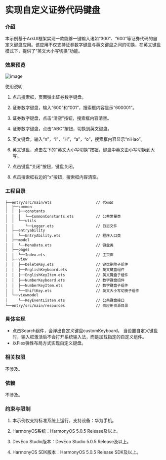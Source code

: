 # 实现自定义证券代码键盘

### 介绍

本示例基于ArkUI框架实现一款能够一键输入诸如“300”、“600”等证券代码的自定义键盘应用。该应用不仅支持证券数字键盘与英文键盘之间的切换，在英文键盘模式下，提供了“英文大小写切换”功能。

### 效果预览

![image](screenshots/device/keyboard.gif)

使用说明

1. 点击搜索框，页面弹出证券数字键盘。

2. 证券数字键盘，输入“600”和“001”，搜索框内容显示“600001”。

3. 证券数字键盘，点击“清空”按钮，搜索框内容清空。

4. 证券数字键盘，点击“ABC”按钮，切换到英文键盘。

5. 英文键盘，输入“n”，“i”，“H”，“a”，“o”，搜索框内容显示“niHao”。

6. 英文键盘，点击左下的“英文大小写切换”按钮，键盘中英文由小写切换到大写。

7. 点击键盘“关闭”按钮，键盘关闭。

8. 点击搜索框右边的“x”按钮，搜索框内容清空。

### 工程目录

```
├──entry/src/main/ets	                 // 代码区
│  ├──common
│  │  ├──constants
│  │  │  └──CommonConstants.ets          // 公共常量类
│  │  └──utils
│  │     └──Logger.ets	                 // 日志文件
│  ├──entryability
│  │  └──EntryAbility.ets                // 程序入口类
│  ├──model
│  │  └──MenuData.ets                    // 键盘类
│  ├──pages
│  │  └──Index.ets                       // 主页面
│  ├──view
│  │  ├──DeleteKey.ets                   // 键盘删除子组件
│  │  ├──EnglishKeyboard.ets             // 英文键盘组件
│  │  ├──EnglishKeyItem.ets              // 英文键盘子组件
│  │  ├──NumberKeyboard.ets              // 数字键盘组件
│  │  ├──NumberKeyItem.ets               // 数字键盘子组件
│  │  └──ShiftKey.ets                    // 英文大小写切换子组件
│  └──viewmodel
│     └──KeyEventListen.ets              // 公共键盘接口
└──entry/src/main/resources              // 资应用资源目录
```

### 具体实现 

- 点击Search组件，会弹出自定义键盘customKeyboard。 当设置自定义键盘时，输入框激活后不会打开系统输入法，而是加载指定的自定义组件。
- 以Flex弹性布局方式实现自定义键盘。

### 相关权限

不涉及。

### 依赖

不涉及。

### 约束与限制

1. 本示例仅支持标准系统上运行，支持设备：华为手机。

2. HarmonyOS系统：HarmonyOS 5.0.5 Release及以上。

3. DevEco Studio版本：DevEco Studio 5.0.5 Release及以上。

4. HarmonyOS SDK版本：HarmonyOS 5.0.5 Release SDK及以上。